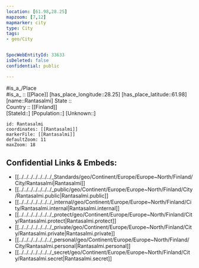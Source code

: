 ```yaml
---
location: [61.98,28.25] 
mapzoom: [7,12] 
mapmarker: city 
type: City
tags:
- geo/City


SpocWebEntityId: 33633
isDeleted: false
confidential: public

---
```

#is_a_/Place  
#is_a_ :: [[Place]] 
[has_place_longitude::28.25] 
[has_place_latitude::61.98] 
[name::Rantasalmi] 
State ::  
Country :: [[Finland]]  
[StateId::] 
[Population::] 
[Unknown::] 


```leaflet
id: Rantasalmi
coordinates: [[Rantasalmi]] 
markerFile: [[Rantasalmi]] 
defaultZoom: 11 
maxZoom: 18
```


## Confidential Links & Embeds: 
- [[../../../../../../../_Standards/geo/Continent/Europe/Europe~North/Finland/City/Rantasalmi|Rantasalmi]] 
- [[../../../../../../../_public/geo/Continent/Europe/Europe~North/Finland/City/Rantasalmi.public|Rantasalmi.public]] 
- [[../../../../../../../_internal/geo/Continent/Europe/Europe~North/Finland/City/Rantasalmi.internal|Rantasalmi.internal]] 
- [[../../../../../../../_protect/geo/Continent/Europe/Europe~North/Finland/City/Rantasalmi.protect|Rantasalmi.protect]] 
- [[../../../../../../../_private/geo/Continent/Europe/Europe~North/Finland/City/Rantasalmi.private|Rantasalmi.private]] 
- [[../../../../../../../_personal/geo/Continent/Europe/Europe~North/Finland/City/Rantasalmi.personal|Rantasalmi.personal]] 
- [[../../../../../../../_secret/geo/Continent/Europe/Europe~North/Finland/City/Rantasalmi.secret|Rantasalmi.secret]] 
